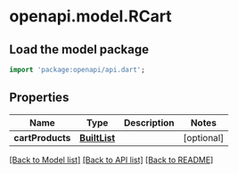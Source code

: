 # openapi.model.RCart

## Load the model package
```dart
import 'package:openapi/api.dart';
```

## Properties
Name | Type | Description | Notes
------------ | ------------- | ------------- | -------------
**cartProducts** | [**BuiltList<RCartProduct>**](RCartProduct.md) |  | [optional] 

[[Back to Model list]](../README.md#documentation-for-models) [[Back to API list]](../README.md#documentation-for-api-endpoints) [[Back to README]](../README.md)


